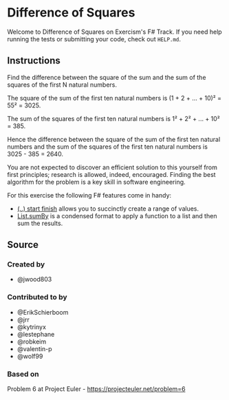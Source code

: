 # Difference of Squares

Welcome to Difference of Squares on Exercism's F# Track.
If you need help running the tests or submitting your code, check out `HELP.md`.

## Instructions

Find the difference between the square of the sum and the sum of the squares of the first N natural numbers.

The square of the sum of the first ten natural numbers is
(1 + 2 + ... + 10)² = 55² = 3025.

The sum of the squares of the first ten natural numbers is
1² + 2² + ... + 10² = 385.

Hence the difference between the square of the sum of the first ten natural numbers and the sum of the squares of the first ten natural numbers is 3025 - 385 = 2640.

You are not expected to discover an efficient solution to this yourself from first principles; research is allowed, indeed, encouraged.
Finding the best algorithm for the problem is a key skill in software engineering.

For this exercise the following F# features come in handy:
- [(..) start finish](https://fsharp.github.io/fsharp-core-docs/reference/fsharp-core-operators.html#(..)) allows you to succinctly create a range of values.
- [List.sumBy](https://fsharp.github.io/fsharp-core-docs/reference/fsharp-collections-listmodule.html#sumBy) is a condensed format to apply a function to a list and then sum the results.

## Source

### Created by

- @jwood803

### Contributed to by

- @ErikSchierboom
- @jrr
- @kytrinyx
- @lestephane
- @robkeim
- @valentin-p
- @wolf99

### Based on

Problem 6 at Project Euler - https://projecteuler.net/problem=6